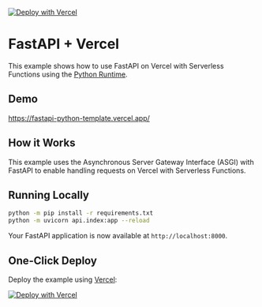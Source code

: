 [![Deploy with Vercel](https://vercel.com/button)](https://vercel.com/new/clone?repository-url=https%3A%2F%2Fgithub.com%2Fhc8sea%2Ffastapi-python-template&demo-title=FastAPI%203%20%2B%20Vercel&demo-description=Use%20FastAPI%203%20on%20Vercel%20with%20Serverless%20Functions%20using%20the%20Python%20Runtime.&demo-url=https%3A%2F%2Ffastapi-python-template.vercel.app%2F&demo-image=https://github.com/hc8sea/fastapi-python-template/blob/main/assets/images/fastapi-logo.png)

# FastAPI + Vercel

This example shows how to use FastAPI on Vercel with Serverless Functions using the [Python Runtime](https://vercel.com/docs/concepts/functions/serverless-functions/runtimes/python).

## Demo

https://fastapi-python-template.vercel.app/

## How it Works

This example uses the Asynchronous Server Gateway Interface (ASGI) with FastAPI to enable handling requests on Vercel with Serverless Functions.

## Running Locally

```bash
python -m pip install -r requirements.txt
python -m uvicorn api.index:app --reload
```

Your FastAPI application is now available at `http://localhost:8000`.

## One-Click Deploy

Deploy the example using [Vercel](https://vercel.com?utm_source=github&utm_medium=readme&utm_campaign=vercel-examples):

[![Deploy with Vercel](https://vercel.com/button)](https://vercel.com/new/clone?repository-url=https%3A%2F%2Fgithub.com%2Fhc8sea%2Ffastapi-python-template&demo-title=FastAPI%203%20%2B%20Vercel&demo-description=Use%20FastAPI%203%20on%20Vercel%20with%20Serverless%20Functions%20using%20the%20Python%20Runtime.&demo-url=https%3A%2F%2Ffastapi-python-template.vercel.app%2F&demo-image=https://github.com/hc8sea/fastapi-python-template/blob/main/assets/images/fastapi-logo.png)
